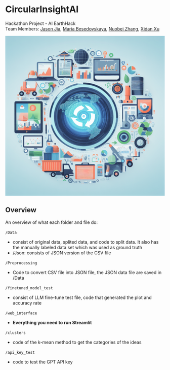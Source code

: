 # CircularInsightAI
Hackathon Project - AI EarthHack <br>
Team Members: [Jason Jia](https://www.linkedin.com/in/jasonjiajs/), [Maria Besedovskaya](https://www.linkedin.com/in/mariabesedovskaya/), [Nuobei Zhang](https://www.linkedin.com/in/nuobeizhang/), [Xidan Xu](https://www.linkedin.com/in/xidan-xu/)

![](readme_banner.jpeg)

## Overview

An overview of what each folder and file do:

`/Data`
- consist of original data, splited data, and code to split data. It also has the manually labeled data set which was used as ground truth
- /Json: consists of JSON version of the CSV file

`/Preprocessing`
- Code to convert CSV file into JSON file, the JSON data file are saved in /Data

`/finetuned_model_test`
- consist of LLM fine-tune test file, code that generated the plot and accuracy rate

`/web_interface`
- **Everything you need to run Streamlit**

`/clusters`
- code of the k-mean method to get the categories of the ideas

`/api_key_test`
- code to test the GPT API key
